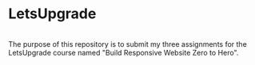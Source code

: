 <h1>LetsUpgrade</h1> <br>
The purpose of this repository is to submit my three assignments for the LetsUpgrade course named "Build Responsive Website Zero to Hero".
